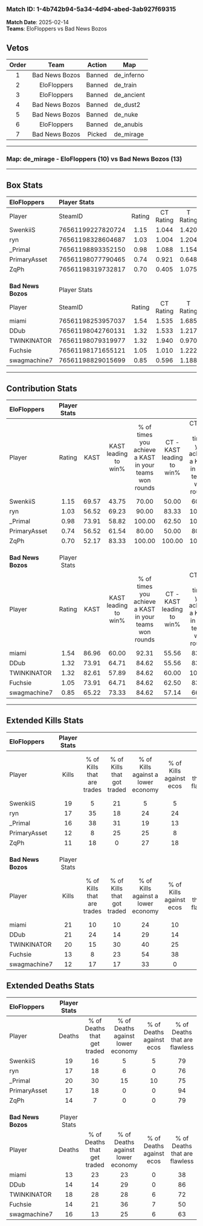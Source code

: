 ### Match ID: 1-4b742b94-5a34-4d94-abed-3ab927f69315  
**Match Date**: 2025-02-14  
**Teams**: EloFloppers vs Bad News Bozos  

## Vetos  

| Order | Team | Action | Map |
| :---: | :--: | :----: | --- |
| 1 | Bad News Bozos | Banned | de_inferno |
| 2 | EloFloppers | Banned | de_train |
| 3 | EloFloppers | Banned | de_ancient |
| 4 | Bad News Bozos | Banned | de_dust2 |
| 5 | Bad News Bozos | Banned | de_nuke |
| 6 | EloFloppers | Banned | de_anubis |
| 7 | Bad News Bozos | Picked | de_mirage |

---  

### **Map**: de_mirage - EloFloppers (10) vs Bad News Bozos (13)  
---  

## Box Stats  

| **EloFloppers**    | Player Stats      |        |           |          |       |       |       |         |        |      |     |
| :- | :- | :-: | :-: | :-: | :-: | :-: | :-: | :-: | :-: | :-: | :-: |
| Player             | SteamID           | Rating | CT Rating | T Rating | KAST  |  ADR  | Kills | Assists | Deaths | K/D  | HS% |
| SwenkiiS           | 76561199227820724 |  1.15  |   1.044   |  1.420   | 69.57 | 93.0  |  19   |    3    |   19   | 1.00 | 52  |
| ryn                | 76561198328604687 |  1.03  |   1.004   |  1.204   | 56.52 | 92.8  |  17   |    3    |   17   | 1.00 | 88  |
| _Primal            | 76561198893352150 |  0.98  |   1.088   |  1.154   | 73.91 | 70.6  |  16   |    3    |   20   | 0.80 | 62  |
| PrimaryAsset       | 76561198077790465 |  0.74  |   0.921   |  0.648   | 56.52 | 63.0  |  12   |    2    |   17   | 0.71 | 50  |
| ZqPh               | 76561198319732817 |  0.70  |   0.405   |  1.075   | 52.17 | 52.0  |  11   |    1    |   14   | 0.79 | 36  |
|                    |                   |        |           |          |       |       |       |         |        |      |     |
|                    |                   |        |           |          |       |       |       |         |        |      |     |
|                    |                   |        |           |          |       |       |       |         |        |      |     |
| **Bad News Bozos** | Player Stats      |        |           |          |       |       |       |         |        |      |     |
| Player             | SteamID           | Rating | CT Rating | T Rating | KAST  |  ADR  | Kills | Assists | Deaths | K/D  | HS% |
| miami              | 76561198253957037 |  1.54  |   1.535   |  1.685   | 86.96 | 101.6 |  21   |    8    |   13   | 1.62 | 66  |
| DDub               | 76561198042760131 |  1.32  |   1.533   |  1.217   | 73.91 | 77.4  |  21   |    2    |   14   | 1.50 | 38  |
| TWINKINATOR        | 76561198079319977 |  1.32  |   1.940   |  0.970   | 82.61 | 89.9  |  20   |    7    |   18   | 1.11 | 50  |
| Fuchsie            | 76561198171655121 |  1.05  |   1.010   |  1.222   | 73.91 | 79.7  |  13   |    7    |   14   | 0.93 | 30  |
| swagmachine7       | 76561198829015699 |  0.85  |   0.596   |  1.188   | 65.22 | 66.0  |  12   |    6    |   16   | 0.75 | 58  |
---  

## Contribution Stats  

| **EloFloppers**    | Player Stats |       |                      |                                                        |                           |                                                             |                          |                                                            |
| :- | :-: | :-: | :-: | :-: | :-: | :-: | :-: | :-: |
| Player             |    Rating    | KAST  | KAST leading to win% | % of times you achieve a KAST in your teams won rounds | CT - KAST leading to win% | CT - % of times you achieve a KAST in your teams won rounds | T - KAST leading to win% | T - % of times you achieve a KAST in your teams won rounds |
| SwenkiiS           |     1.15     | 69.57 |        43.75         |                         70.00                          |           50.00           |                            60.00                            |          40.00           |                           80.00                            |
| ryn                |     1.03     | 56.52 |        69.23         |                         90.00                          |           83.33           |                           100.00                            |          57.14           |                           80.00                            |
| _Primal            |     0.98     | 73.91 |        58.82         |                         100.00                         |           62.50           |                           100.00                            |          55.56           |                           100.00                           |
| PrimaryAsset       |     0.74     | 56.52 |        61.54         |                         80.00                          |           50.00           |                            80.00                            |          80.00           |                           80.00                            |
| ZqPh               |     0.70     | 52.17 |        83.33         |                         100.00                         |          100.00           |                           100.00                            |          71.43           |                           100.00                           |
|                    |              |       |                      |                                                        |                           |                                                             |                          |                                                            |
|                    |              |       |                      |                                                        |                           |                                                             |                          |                                                            |
|                    |              |       |                      |                                                        |                           |                                                             |                          |                                                            |
| **Bad News Bozos** | Player Stats |       |                      |                                                        |                           |                                                             |                          |                                                            |
| Player             |    Rating    | KAST  | KAST leading to win% | % of times you achieve a KAST in your teams won rounds | CT - KAST leading to win% | CT - % of times you achieve a KAST in your teams won rounds | T - KAST leading to win% | T - % of times you achieve a KAST in your teams won rounds |
| miami              |     1.54     | 86.96 |        60.00         |                         92.31                          |           55.56           |                            83.33                            |          63.64           |                           100.00                           |
| DDub               |     1.32     | 73.91 |        64.71         |                         84.62                          |           55.56           |                            83.33                            |          75.00           |                           85.71                            |
| TWINKINATOR        |     1.32     | 82.61 |        57.89         |                         84.62                          |           60.00           |                           100.00                            |          55.56           |                           71.43                            |
| Fuchsie            |     1.05     | 73.91 |        64.71         |                         84.62                          |           62.50           |                            83.33                            |          66.67           |                           85.71                            |
| swagmachine7       |     0.85     | 65.22 |        73.33         |                         84.62                          |           57.14           |                            66.67                            |          87.50           |                           100.00                           |
---  

## Extended Kills Stats  

| **EloFloppers**    | Player Stats |                            |                            |                                    |                         |                              |                                 |                                       |                    |           |
| :- | :-: | :-: | :-: | :-: | :-: | :-: | :-: | :-: | :-: | :-: |
| Player             |    Kills     | % of Kills that are trades | % of Kills that got traded | % of Kills against a lower economy | % of Kills against ecos | % of Kills that are flawless | % of Kills that are close duels | % of Kills that are assisted by flash | Pistol Round Kills | AWP Kills |
| SwenkiiS           |      19      |             5              |             21             |                 5                  |            5            |              74              |                5                |                   0                   |         0          |     2     |
| ryn                |      17      |             35             |             18             |                 24                 |           24            |              65              |                6                |                   6                   |         4          |     0     |
| _Primal            |      16      |             38             |             31             |                 19                 |           13            |              44              |               13                |                   0                   |         0          |     0     |
| PrimaryAsset       |      12      |             8              |             25             |                 25                 |            8            |              67              |               17                |                   0                   |         1          |     0     |
| ZqPh               |      11      |             18             |             0              |                 27                 |           18            |              64              |               18                |                   0                   |         1          |     0     |
|                    |              |                            |                            |                                    |                         |                              |                                 |                                       |                    |           |
|                    |              |                            |                            |                                    |                         |                              |                                 |                                       |                    |           |
|                    |              |                            |                            |                                    |                         |                              |                                 |                                       |                    |           |
| **Bad News Bozos** | Player Stats |                            |                            |                                    |                         |                              |                                 |                                       |                    |           |
| Player             |    Kills     | % of Kills that are trades | % of Kills that got traded | % of Kills against a lower economy | % of Kills against ecos | % of Kills that are flawless | % of Kills that are close duels | % of Kills that are assisted by flash | Pistol Round Kills | AWP Kills |
| miami              |      21      |             10             |             10             |                 24                 |           10            |              76              |                5                |                   5                   |         3          |     0     |
| DDub               |      21      |             24             |             14             |                 29                 |           14            |              86              |                0                |                   0                   |         1          |     8     |
| TWINKINATOR        |      20      |             15             |             30             |                 40                 |           25            |              65              |               10                |                   0                   |         2          |     0     |
| Fuchsie            |      13      |             8              |             23             |                 54                 |           38            |             100              |                0                |                   0                   |         0          |     0     |
| swagmachine7       |      12      |             17             |             17             |                 33                 |            0            |              75              |                0                |                   0                   |         3          |     0     |
## Extended Deaths Stats  

| **EloFloppers**    | Player Stats |                             |                                   |                          |                               |                            |                           |               |
| :- | :-: | :-: | :-: | :-: | :-: | :-: | :-: | :-: |
| Player             |    Deaths    | % of Deaths that get traded | % of Deaths against lower economy | % of Deaths against ecos | % of Deaths that are flawless | % of Deaths that are close | % of Deaths while blinded | Deaths to AWP |
| SwenkiiS           |      19      |             16              |                 5                 |            5             |              79               |             0              |             0             |       1       |
| ryn                |      17      |             18              |                 6                 |            0             |              76               |             6              |             0             |       2       |
| _Primal            |      20      |             30              |                15                 |            10            |              75               |             5              |             5             |       0       |
| PrimaryAsset       |      17      |             18              |                 0                 |            0             |              94               |             6              |             0             |       2       |
| ZqPh               |      14      |              7              |                 0                 |            0             |              79               |             0              |             0             |       3       |
|                    |              |                             |                                   |                          |                               |                            |                           |               |
|                    |              |                             |                                   |                          |                               |                            |                           |               |
|                    |              |                             |                                   |                          |                               |                            |                           |               |
| **Bad News Bozos** | Player Stats |                             |                                   |                          |                               |                            |                           |               |
| Player             |    Deaths    | % of Deaths that get traded | % of Deaths against lower economy | % of Deaths against ecos | % of Deaths that are flawless | % of Deaths that are close | % of Deaths while blinded | Deaths to AWP |
| miami              |      13      |             23              |                23                 |            0             |              38               |             8              |             0             |       0       |
| DDub               |      14      |             14              |                29                 |            0             |              86               |             7              |             0             |       1       |
| TWINKINATOR        |      18      |             28              |                28                 |            6             |              72               |             17             |             0             |       0       |
| Fuchsie            |      14      |             21              |                36                 |            7             |              50               |             7              |             7             |       1       |
| swagmachine7       |      16      |             13              |                25                 |            6             |              63               |             13             |             0             |       0       |
